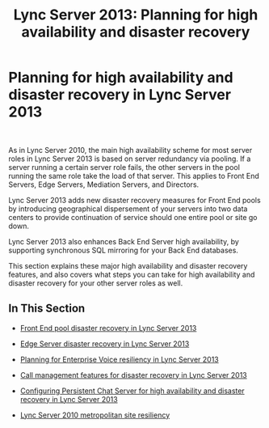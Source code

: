 ﻿---
title: 'Lync Server 2013: Planning for high availability and disaster recovery'
TOCTitle: Planning for high availability and disaster recovery
ms:assetid: 15a72073-0336-45dd-b2a0-35e7522c6000
ms:mtpsurl: https://technet.microsoft.com/en-us/library/JJ204703(v=OCS.15)
ms:contentKeyID: 48183497
ms.date: 07/23/2014
mtps_version: v=OCS.15
---

# Planning for high availability and disaster recovery in Lync Server 2013

 


As in Lync Server 2010, the main high availability scheme for most server roles in Lync Server 2013 is based on server redundancy via pooling. If a server running a certain server role fails, the other servers in the pool running the same role take the load of that server. This applies to Front End Servers, Edge Servers, Mediation Servers, and Directors.

Lync Server 2013 adds new disaster recovery measures for Front End pools by introducing geographical dispersement of your servers into two data centers to provide continuation of service should one entire pool or site go down.

Lync Server 2013 also enhances Back End Server high availability, by supporting synchronous SQL mirroring for your Back End databases.

This section explains these major high availability and disaster recovery features, and also covers what steps you can take for high availability and disaster recovery for your other server roles as well.

## In This Section

  - [Front End pool disaster recovery in Lync Server 2013](lync-server-2013-front-end-pool-disaster-recovery.md)

  - [Edge Server disaster recovery in Lync Server 2013](lync-server-2013-edge-server-disaster-recovery.md)

  - [Planning for Enterprise Voice resiliency in Lync Server 2013](lync-server-2013-planning-for-enterprise-voice-resiliency.md)

  - [Call management features for disaster recovery in Lync Server 2013](lync-server-2013-call-management-features-for-disaster-recovery.md)

  - [Configuring Persistent Chat Server for high availability and disaster recovery in Lync Server 2013](lync-server-2013-configuring-persistent-chat-server-for-high-availability-and-disaster-recovery.md)

  - [Lync Server 2010 metropolitan site resiliency](lync-server-2013-compatibility-with-lync-server-2010-metropolitan-site-resiliency.md)

